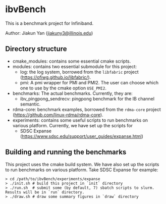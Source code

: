 # ibvBench

This is a benchmark project for Infiniband.

Author: Jiakun Yan (jiakuny3@illinois.edu)

## Directory structure
- cmake_modules: contains some essential cmake scripts.
- modules: contains two essential submodule for this project:
    - log: the log system, borrowed from the `libfabric` project (https://ofiwg.github.io/libfabric/).
    - pmi: A pmi wrapper for PMI and PMI2. The user can choose which one to use by the
        cmake option `USE_PMI2`.
- benchmarks: The actual benchmarks. Currently, they are:
    - ibv_pingpong_sendrecv: pingpong benchmark for the IB channel semantic.
- rdma-core: benchmark examples, borrowed from the `rdma-core` project (https://github.com/linux-rdma/rdma-core).
- experiments: contains some useful scripts to run benchmarks on various platform.
    Currently, we have set up the scripts for
    - SDSC Expanse (https://www.sdsc.edu/support/user_guides/expanse.html)

## Building and running the benchmarks
This project uses the cmake build system. We have also set up the scripts to run benchmarks
on various platform. Take SDSC Expanse for example:
```
> cd /path/to/ibvBench/experiments/expanse
> ./init.sh # build this project in `init` directory
> ./run.sh  # submit some (by default, 7) sbatch scripts to slurm. Results will be in `run` directory.
> ./draw.sh # draw some summary figures in `draw` directory
```